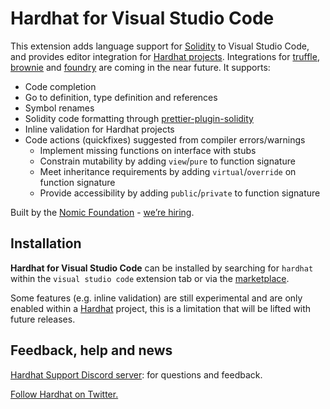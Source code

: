 # Hardhat for Visual Studio Code

This extension adds language support for [Solidity](https://soliditylang.org/) to Visual Studio Code, and provides editor integration for [Hardhat projects](https://hardhat.org/). Integrations for [truffle](https://trufflesuite.com/), [brownie](https://eth-brownie.readthedocs.io/en/stable/) and [foundry](https://github.com/gakonst/foundry) are coming in the near future. It supports:

- Code completion
- Go to definition, type definition and references
- Symbol renames
- Solidity code formatting through [prettier-plugin-solidity](https://github.com/prettier-solidity/prettier-plugin-solidity)
- Inline validation for Hardhat projects
- Code actions (quickfixes) suggested from compiler errors/warnings
  - Implement missing functions on interface with stubs
  - Constrain mutability by adding `view`/`pure` to function signature
  - Meet inheritance requirements by adding `virtual`/`override` on function signature
  - Provide accessibility by adding `public`/`private` to function signature

Built by the [Nomic Foundation](https://nomic.foundation/) - [we’re hiring](https://nomic.foundation/hiring).

## Installation

**Hardhat for Visual Studio Code** can be installed by searching for `hardhat` within the `visual studio code` extension tab or via the [marketplace](https://marketplace.visualstudio.com/VSCode).

Some features (e.g. inline validation) are still experimental and are only enabled within a [Hardhat](https://hardhat.org/) project, this is a limitation that will be lifted with future releases.

## Feedback, help and news

[Hardhat Support Discord server](https://hardhat.org/discord): for questions and feedback.

[Follow Hardhat on Twitter.](https://twitter.com/HardhatHQ)
